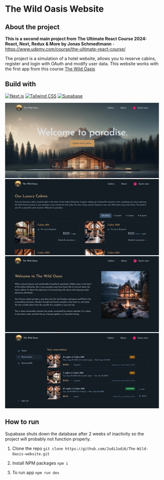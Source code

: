 # The Wild Oasis Website

## About the project

**This is a second main project from The Ultimate React Course 2024: React, Next, Redux & More by Jonas Schmedtmann** - https://www.udemy.com/course/the-ultimate-react-course/

The project is a simulation of a hotel website, allows you to reserve cabins, register and login with OAuth and modify user data. This website works with the first app from this course <a href="https://github.com/JudiJudi6/The-wild-oasis">The Wild Oasis</a>

## Build with

[![Next.js](https://img.shields.io/badge/Next.js-%23000000.svg?style=for-the-badge&logo=nextdotjs&logoColor=white)](https://nextjs.org/)
[![Tailwind CSS](https://img.shields.io/badge/Tailwind%20CSS-%2338B2AC.svg?style=for-the-badge&logo=tailwind-css&logoColor=white)](https://tailwindcss.com/)
[![Supabase](https://img.shields.io/badge/Supabase-%2336B37E.svg?style=for-the-badge&logo=supabase&logoColor=white)](https://supabase.io/)

![scene 1](./public/ghReadme/ph1.jpg)
![scene 2](./public/ghReadme/ph2.jpg)
![scene 3](./public/ghReadme/ph3.jpg)
![scene 4](./public/ghReadme/ph4.jpg)

## How to run

Supabase shuts down the database after 2 weeks of inactivity so the project will probably not function properly.

1. Clone the repo
   `git clone https://github.com/JudiJudi6/The-Wild-Oasis-website.git`

2. Install NPM packages
   `npm i`

3. To run app
   `npm run dev`
